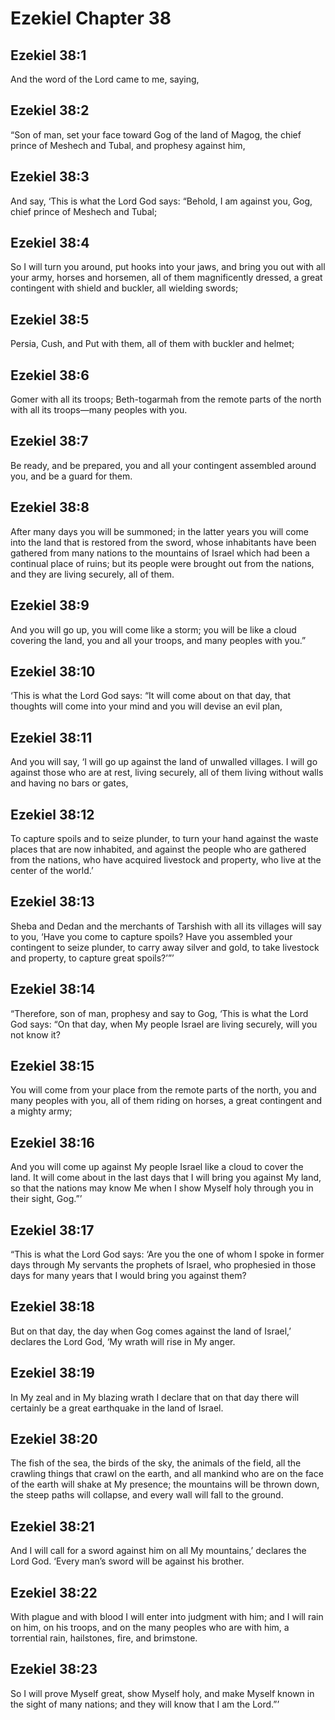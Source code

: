 # Ezekiel Chapter 38

## Ezekiel 38:1

And the word of the Lord came to me, saying,

## Ezekiel 38:2

“Son of man, set your face toward Gog of the land of Magog, the chief prince of Meshech and Tubal, and prophesy against him,

## Ezekiel 38:3

And say, ‘This is what the Lord God says: “Behold, I am against you, Gog, chief prince of Meshech and Tubal;

## Ezekiel 38:4

So I will turn you around, put hooks into your jaws, and bring you out with all your army, horses and horsemen, all of them magnificently dressed, a great contingent with shield and buckler, all wielding swords;

## Ezekiel 38:5

Persia, Cush, and Put with them, all of them with buckler and helmet;

## Ezekiel 38:6

Gomer with all its troops; Beth-togarmah from the remote parts of the north with all its troops—many peoples with you.

## Ezekiel 38:7

Be ready, and be prepared, you and all your contingent assembled around you, and be a guard for them.

## Ezekiel 38:8

After many days you will be summoned; in the latter years you will come into the land that is restored from the sword, whose inhabitants have been gathered from many nations to the mountains of Israel which had been a continual place of ruins; but its people were brought out from the nations, and they are living securely, all of them.

## Ezekiel 38:9

And you will go up, you will come like a storm; you will be like a cloud covering the land, you and all your troops, and many peoples with you.”

## Ezekiel 38:10

‘This is what the Lord God says: “It will come about on that day, that thoughts will come into your mind and you will devise an evil plan,

## Ezekiel 38:11

And you will say, ‘I will go up against the land of unwalled villages. I will go against those who are at rest, living securely, all of them living without walls and having no bars or gates,

## Ezekiel 38:12

To capture spoils and to seize plunder, to turn your hand against the waste places that are now inhabited, and against the people who are gathered from the nations, who have acquired livestock and property, who live at the center of the world.’

## Ezekiel 38:13

Sheba and Dedan and the merchants of Tarshish with all its villages will say to you, ‘Have you come to capture spoils? Have you assembled your contingent to seize plunder, to carry away silver and gold, to take livestock and property, to capture great spoils?’”’

## Ezekiel 38:14

“Therefore, son of man, prophesy and say to Gog, ‘This is what the Lord God says: “On that day, when My people Israel are living securely, will you not know it?

## Ezekiel 38:15

You will come from your place from the remote parts of the north, you and many peoples with you, all of them riding on horses, a great contingent and a mighty army;

## Ezekiel 38:16

And you will come up against My people Israel like a cloud to cover the land. It will come about in the last days that I will bring you against My land, so that the nations may know Me when I show Myself holy through you in their sight, Gog.”’

## Ezekiel 38:17

“This is what the Lord God says: ‘Are you the one of whom I spoke in former days through My servants the prophets of Israel, who prophesied in those days for many years that I would bring you against them?

## Ezekiel 38:18

But on that day, the day when Gog comes against the land of Israel,’ declares the Lord God, ‘My wrath will rise in My anger.

## Ezekiel 38:19

In My zeal and in My blazing wrath I declare that on that day there will certainly be a great earthquake in the land of Israel.

## Ezekiel 38:20

The fish of the sea, the birds of the sky, the animals of the field, all the crawling things that crawl on the earth, and all mankind who are on the face of the earth will shake at My presence; the mountains will be thrown down, the steep paths will collapse, and every wall will fall to the ground.

## Ezekiel 38:21

And I will call for a sword against him on all My mountains,’ declares the Lord God. ‘Every man’s sword will be against his brother.

## Ezekiel 38:22

With plague and with blood I will enter into judgment with him; and I will rain on him, on his troops, and on the many peoples who are with him, a torrential rain, hailstones, fire, and brimstone.

## Ezekiel 38:23

So I will prove Myself great, show Myself holy, and make Myself known in the sight of many nations; and they will know that I am the Lord.”’
